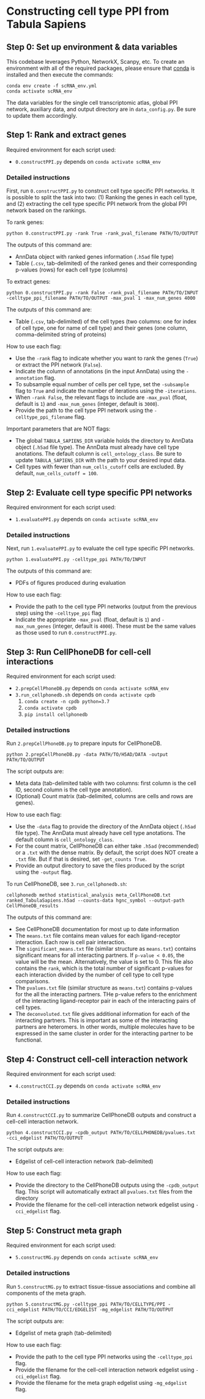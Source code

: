 # Constructing cell type PPI from Tabula Sapiens

## Step 0: Set up environment & data variables

This codebase leverages Python, NetworkX, Scanpy, etc. To create an environment with all of the required packages, please ensure that [conda](https://docs.conda.io/projects/conda/en/latest/user-guide/install/index.html) is installed and then execute the commands:

```
conda env create -f scRNA_env.yml
conda activate scRNA_env
```

The data variables for the single cell transcriptomic atlas, global PPI network, auxiliary data, and output directory are in `data_config.py`. Be sure to update them accordingly.


## Step 1: Rank and extract genes

Required environment for each script used:
- `0.constructPPI.py` depends on `conda activate scRNA_env`

### Detailed instructions

First, run `0.constructPPI.py` to construct cell type specific PPI networks. It is possible to split the task into two: (1) Ranking the genes in each cell type, and (2) extracting the cell type specific PPI network from the global PPI network based on the rankings.

To rank genes:

```python 0.constructPPI.py -rank True -rank_pval_filename PATH/TO/OUTPUT```

The outputs of this command are:
- AnnData object with ranked genes information (`.h5ad` file type)
- Table (`.csv`, tab-delimited) of the ranked genes and their corresponding p-values (rows) for each cell type (columns)

To extract genes:

```python 0.constructPPI.py -rank False -rank_pval_filename PATH/TO/INPUT -celltype_ppi_filename PATH/TO/OUTPUT -max_pval 1 -max_num_genes 4000```

The outputs of this command are:
- Table (`.csv`, tab-delimited) of the cell types (two columns: one for index of cell type, one for name of cell type) and their genes (one column, comma-delimited string of proteins)

How to use each flag:
- Use the `-rank` flag to indicate whether you want to rank the genes (`True`) or extract the PPI network (`False`).
- Indicate the column of annotations (in the input AnnData) using the `-annotation` flag.
- To subsample equal number of cells per cell type, set the `-subsample` flag to `True` and indicate the number of iterations using the `-iterations`.
- When `-rank False`, the relevant flags to include are `-max_pval` (float, default is `1`) and `-max_num_genes` (integer, default is `3000`).
- Provide the path to the cell type PPI network using the `-celltype_ppi_filename` flag.

Important parameters that are NOT flags:
- The global `TABULA_SAPIENS_DIR` variable holds the directory to AnnData object (`.h5ad` file type). The AnnData must already have cell type anotations. The default column is `cell_ontology_class`. Be sure to update `TABULA_SAPIENS_DIR` with the path to your desired input data.
- Cell types with fewer than `num_cells_cutoff` cells are excluded. By default, `num_cells_cutoff = 100`.


## Step 2: Evaluate cell type specific PPI networks

Required environment for each script used:
- `1.evaluatePPI.py` depends on `conda activate scRNA_env`

### Detailed instructions

Next, run `1.evaluatePPI.py` to evaluate the cell type specific PPI networks.

```python 1.evaluatePPI.py -celltype_ppi PATH/TO/INPUT```

The outputs of this command are:
- PDFs of figures produced during evaluation

How to use each flag:
- Provide the path to the cell type PPI networks (output from the previous step) using the `-celltype_ppi` flag
- Indicate the appropriate `-max_pval` (float, default is `1`) and `-max_num_genes` (integer, default is `4000`). These must be the same values as those used to run `0.constructPPI.py`.


## Step 3: Run CellPhoneDB for cell-cell interactions

Required environment for each script used:
- `2.prepCellPhoneDB.py` depends on `conda activate scRNA_env`
- `3.run_cellphonedb.sh` depends on `conda activate cpdb`
    1. `conda create -n cpdb python=3.7`
    2. `conda activate cpdb`
    3. `pip install cellphonedb`

### Detailed instructions

Run `2.prepCellPhoneDB.py` to prepare inputs for CellPhoneDB.

```python 2.prepCellPhoneDB.py -data PATH/TO/H5AD/DATA -output PATH/TO/OUTPUT```

The script outputs are:
- Meta data (tab-delimited table with two columns: first column is the cell ID, second column is the cell type annotation).
- (Optional) Count matrix (tab-delimited, columns are cells and rows are genes).

How to use each flag:
- Use the `-data` flag to provide the directory of the AnnData object (`.h5ad` file type). The AnnData must already have cell type anotations. The default column is `cell_ontology_class`.
- For the count matrix, CellPhoneDB can either take `.h5ad` (recommended) or a `.txt` with the dense matrix. By default, the script does NOT create a `.txt` file. But if that is desired, set `-get_counts True`.
- Provide an output directory to save the files produced by the script using the `-output` flag.

To run CellPhoneDB, see `3.run_cellphonedb.sh`:

```cellphonedb method statistical_analysis meta_CellPhoneDB.txt ranked_TabulaSapiens.h5ad --counts-data hgnc_symbol --output-path CellPhoneDB_results```

The outputs of this command are:
- See CellPhoneDB documentation for most up to date information
- The `means.txt` file contains mean values for each ligand-receptor interaction. Each row is cell pair interaction.
- The `significant_means.txt` file (similar structure as `means.txt`) contains significant means for all interacting partners. If `p-value < 0.05`, the value will be the mean. Alternatively, the value is set to 0. This file also contains the `rank`, which is the total number of significant p-values for each interaction divided by the number of cell type to cell type comparisons.
- The `pvalues.txt` file (similar structure as `means.txt`) contains p-values for the all the interacting partners. THe p-value refers to the enrichment of the interacting ligand-receptor pair in each of the interacting pairs of cell types.
- The `deconvoluted.txt` file gives additional information for each of the interacting partners. This is important as some of the interacting partners are heteromers. In other words, multiple molecules have to be expressed in the same cluster in order for the interacting partner to be functional.


## Step 4: Construct cell-cell interaction network

Required environment for each script used:
- `4.constructCCI.py` depends on `conda activate scRNA_env`

### Detailed instructions

Run `4.constructCCI.py` to summarize CellPhoneDB outputs and construct a cell-cell interaction network.

```python 4.constructCCI.py -cpdb_output PATH/TO/CELLPHONEDB/pvalues.txt -cci_edgelist PATH/TO/OUTPUT```

The script outputs are:
- Edgelist of cell-cell interaction network (tab-delimited)

How to use each flag:
- Provide the directory to the CellPhoneDB outputs using the `-cpdb_output` flag. This script will automatically extract all `pvalues.txt` files from the directory
- Provide the filename for the cell-cell interaction network edgelist using `-cci_edgelist` flag.


## Step 5: Construct meta graph

Required environment for each script used:
- `5.constructMG.py` depends on `conda activate scRNA_env`

### Detailed instructions

Run `5.constructMG.py` to extract tissue-tissue associations and combine all components of the meta graph.

```python 5.constructMG.py -celltype_ppi PATH/TO/CELLTYPE/PPI -cci_edgelist PATH/TO/CCI/EDGELIST -mg_edgelist PATH/TO/OUTPUT```

The script outputs are:
- Edgelist of meta graph (tab-delimited)

How to use each flag:
- Provide the path to the cell type PPI networks using the `-celltype_ppi` flag.
- Provide the filename for the cell-cell interaction network edgelist using `-cci_edgelist` flag.
- Provide the filename for the meta graph edgelist using `-mg_edgelist` flag.